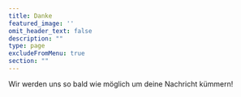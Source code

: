 ```yaml
---
title: Danke
featured_image: ''
omit_header_text: false
description: ""
type: page
excludeFromMenu: true
section: ""
---
```

Wir werden uns so bald wie möglich um deine Nachricht kümmern!
